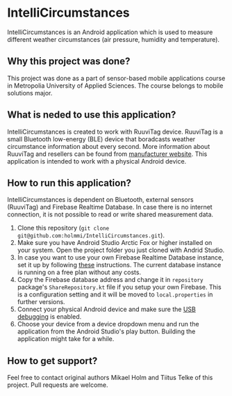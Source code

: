 # IntelliCircumstances
IntelliCircumstances is an Android application which is used to measure different weather circumstances (air pressure, humidity and temperature).

## Why this project was done?
This project was done as a part of sensor-based mobile applications course in Metropolia University of Applied Sciences. The course belongs to mobile solutions major.

## What is neded to use this application?
IntelliCircumstances is created to work with RuuviTag device. RuuviTag is a small Bluetooth low-energy (BLE) device that boradcasts weather circumstance information about every second. More information about RuuviTag and resellers can be found from [manufacturer website](https://ruuvi.com/). This application is intended to work with a physical Android device.

## How to run this application?
IntelliCircumstances is dependent on Bluetooth, external sensors (RuuviTag) and Firebase Realtime Database. In case there is no internet connection, it is not possible to read or write shared measurement data.
1. Clone this repository (`git clone git@github.com:holmmi/IntelliCircumstances.git`).
2. Make sure you have Android Studio Arctic Fox or higher installed on your system. Open the project folder you just cloned with Andrid Studio.
3. In case you want to use your own Firebase Realtime Database instance, set it up by following [these](https://firebase.google.com/docs/android/setup) instructions. The current database instance is running on a free plan without any costs.
4. Copy the Firebase database address and change it in `repository` package's `ShareRepository.kt` file if you setup your own Firebase. This is a configuration setting and it will be moved to `local.properties` in further versions.
5. Connect your physical Android device and make sure the [USB debugging](https://developer.android.com/studio/debug/dev-options) is enabled.
6. Choose your device from a device dropdown menu and run the application from the Android Studio's play button. Building the application might take for a while.

## How to get support?
Feel free to contact original authors Mikael Holm and Tiitus Telke of this project. Pull requests are welcome.
